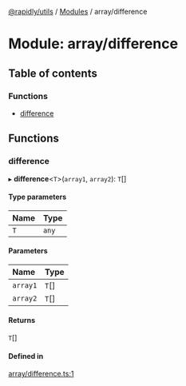[@rapidly/utils](../README.md) / [Modules](../modules.md) / array/difference

# Module: array/difference

## Table of contents

### Functions

- [difference](array_difference.md#difference)

## Functions

### difference

▸ **difference**<`T`\>(`array1`, `array2`): `T`[]

#### Type parameters

| Name | Type |
| :------ | :------ |
| `T` | `any` |

#### Parameters

| Name | Type |
| :------ | :------ |
| `array1` | `T`[] |
| `array2` | `T`[] |

#### Returns

`T`[]

#### Defined in

[array/difference.ts:1](https://github.com/canguser/rapidly-utils/blob/9cbb270/main/array/difference.ts#L1)
